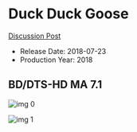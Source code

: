 # Duck Duck Goose

[Discussion Post](https://www.avsforum.com/threads/bass-eq-for-filtered-movies.2995212/post-56735472)

* Release Date: 2018-07-23
* Production Year: 2018

## BD/DTS-HD MA 7.1

![img 0](https://fanart.tv/fanart/movies/375107/moviethumb/duck-duck-goose-5b5d6dcea758f.jpg)

![img 1](https://i.imgur.com/i19MPAT.png)

